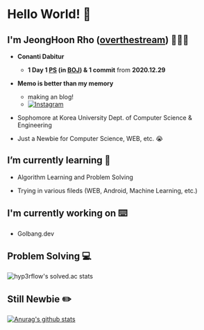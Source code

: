 # Hello World! 👋

## I'm JeongHoon Rho ([overthestream]) 👨🏻‍💻

- __Conanti Dabitur__
    - __1 Day 1 [PS] (in [BOJ]) & 1 commit__ from __2020.12.29__
    
- __Memo is better than my memory__
    - making an blog!
    - [![Instagram](https://img.shields.io/badge/-Instagram-FF69B4?logo=Instagram&link=https://www.instagram.com/overthestream/)](https://www.instagram.com/overthestream/)
    
- Sophomore at Korea University Dept. of Computer Science & Engineering

- Just a Newbie for Computer Science, WEB, etc. 😭

## I’m currently learning 📕
- Algorithm Learning and Problem Solving 

- Trying in various fileds (WEB, Android, Machine Learning, etc.)

## I'm currently working on ⌨️
- Golbang.dev

## Problem Solving 💻
![hyp3rflow's solved.ac stats](https://github-readme-solvedac.hyp3rflow.vercel.app/api/?handle=bln01)

## Still Newbie ✏️
[![Anurag's github stats](https://github-readme-stats.vercel.app/api?username=overthestream)](https://github.com/anuraghazra/github-readme-stats)


[overthestream]: https://github.com/overthestream
[PS]:https://github.com/overthestream/ps-boj
[BOJ]:https://acmicpc.net
